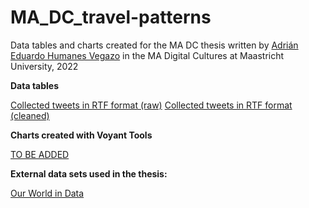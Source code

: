 # MA_DC_travel-patterns

Data tables and charts created for the MA DC thesis written by <a href="https://github.com/UdeaUdea">Adrián Eduardo Humanes Vegazo</a> in the MA Digital Cultures at Maastricht University, 2022

**Data tables**

<a href="https://github.com/MonikaBarget/MA_DC_travel-patterns/tree/main/dataset_untidy">Collected tweets in RTF format (raw)</a>
<a href="https://github.com/MonikaBarget/MA_DC_travel-patterns/tree/main/dataset_clean">Collected tweets in RTF format (cleaned)</a>

**Charts created with Voyant Tools**

<a href="https://github.com/MonikaBarget/MA_DC_travel-patterns">TO BE ADDED</a>

**External data sets used in the thesis:**

<a href="https://ourworldindata.org/internet">Our World in Data</a>
